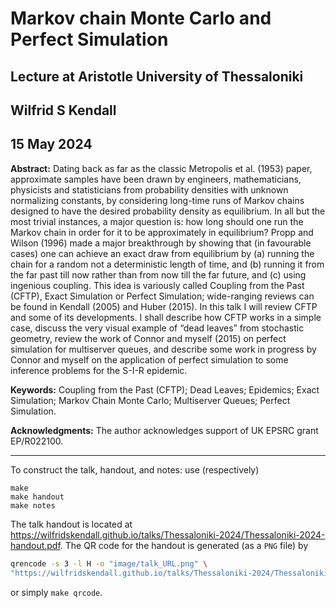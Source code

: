 # Markov chain Monte Carlo and Perfect Simulation
## Lecture at Aristotle University of Thessaloniki
## Wilfrid S Kendall
## 15 May 2024

**Abstract:**
Dating back as far as the classic Metropolis et al.  (1953) paper, approximate samples  have been drawn by engineers, mathematicians, physicists and statisticians from probability densities with unknown normalizing constants, by considering long-time runs of Markov chains designed to have the desired probability density as equilibrium. In all but the most trivial instances, a major question is: how long should one run the Markov chain in order for it to be approximately in equilibrium? Propp and Wilson (1996) made a major breakthrough by showing that (in favourable cases) one can achieve an exact draw from equilibrium by (a) running the chain for a random not a deterministic length of time, and (b) running it from the far past till now rather than from now till the far future, and (c) using ingenious coupling. This idea is variously called Coupling from the Past (CFTP), Exact Simulation or Perfect Simulation; wide-ranging reviews can be found in Kendall (2005) and Huber (2015). In this talk I will review CFTP and some of its developments. I shall describe how CFTP works in a simple case, discuss the very visual example of “dead leaves” from stochastic geometry, review the work of Connor and myself (2015) on perfect simulation for multiserver queues, and describe some work in progress by Connor and myself on the application of perfect simulation to some inference problems for the S-I-R epidemic.

**Keywords:** Coupling from the Past (CFTP); Dead Leaves; Epidemics; Exact Simulation; Markov Chain Monte Carlo; Multiserver Queues; Perfect Simulation.

**Acknowledgments:** The author acknowledges support of UK EPSRC grant EP/R022100.

------

To construct the talk, handout, and notes: use (respectively)

```
make
make handout
make notes
```



The talk handout is located at <https://wilfridskendall.github.io/talks/Thessaloniki-2024/Thessaloniki-2024-handout.pdf>. The QR code for the handout is generated (as a `PNG` file) by

```bash
qrencode -s 3 -l H -o "image/talk_URL.png" \
"https://wilfridskendall.github.io/talks/Thessaloniki-2024/Thessaloniki-2024-handout.pdf"

```

or simply `make qrcode`.
